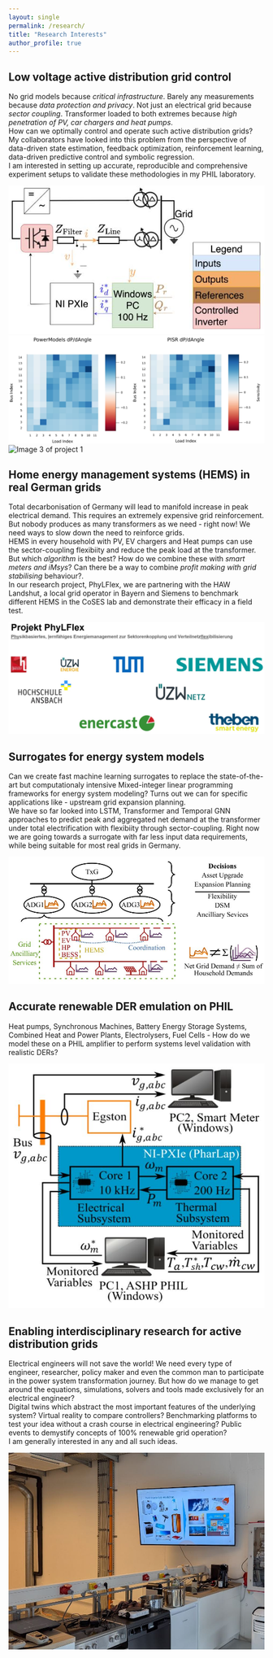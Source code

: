 ```yaml
---
layout: single
permalink: /research/
title: "Research Interests"
author_profile: true
---
```


<div class="research-container">

  <div class="research-section">
    <h2>Low voltage active distribution grid control</h2>
    <p>
      No grid models because <em>critical infrastructure</em>. Barely any measurements because <em>data protection and privacy</em>. Not just an electrical grid because <em>sector coupling</em>. Transformer loaded to both extremes because <em>high penetration of PV, car chargers and heat pumps</em>.<br>
      How can we optimally control and operate such active distribution grids? My collaborators have looked into this problem from the perspective of data-driven state estimation, feedback optimization, reinforcement learning, data-driven predictive control and symbolic regression. <br>
      I am interested in setting up accurate, reproducible and comprehensive experiment setups to validate these methodologies in my PHIL laboratory.
    </p>
    <div class="media-container">
      <img src="/assets/img/research/project1/image1.jpg" alt="Image 1 of project 1">
      <img src="/assets/img/research/project1/image2.jpg" alt="Image 2 of project 1">
      <img src="/assets/img/research/project1/image3.jpg" alt="Image 3 of project 1">
    </div>
  </div>

  <div class="research-section">
    <h2>Home energy management systems (HEMS) in real German grids</h2>
    <p>
      Total decarbonisation of Germany will lead to manifold increase in peak electrical demand. This requires an extremely expensive grid reinforcement. But nobody produces as many transformers as we need - right now! We need ways to slow down the need to reinforce grids. <br>
      HEMS in every household with PV, EV chargers and Heat pumps can use the sector-coupling flexibiity and reduce the peak load at the transformer. <br>
      But which <em>algorithm</em> is the best? How do we combine these with <em>smart meters and iMsys</em>? Can there be a way to combine <em>profit making with grid stabilising</em> behaviour?. <br>
      In our research project, PhyLFlex, we are partnering with the HAW Landshut, a local grid operator in Bayern and Siemens to benchmark different HEMS in the CoSES lab and demonstrate their efficacy in a field test. <br>
    </p>
    <div class="media-container">
      <img src="/assets/img/research/project2/image1.jpg" alt="A single, wider image for project 2">
    </div>
  </div>
  
  <div class="research-section">
    <h2>Surrogates for energy system models</h2>
    <p>
      Can we create fast machine learning surrogates to replace the state-of-the-art but computationaly intensive Mixed-integer linear programming frameworks for energy system modeling? Turns out we can for specific applications like - upstream grid expansion planning. <br>
      We have so far looked into LSTM, Transformer and Temporal GNN approaches to predict peak and aggregated net demand at the transformer under total electrification with flexibiity through sector-coupling. Right now we are going towards a surrogate with far less input data requirements, while being suitable for most real grids in Germany.
    </p>
    <div class="media-container">
      <img src="/assets/img/research/project3/image1.jpg" alt="A single, wider image for project 2">
    </div>
  </div>
  
  <div class="research-section">
    <h2>Accurate renewable DER emulation on PHIL</h2>
    <p>
      Heat pumps, Synchronous Machines, Battery Energy Storage Systems, Combined Heat and Power Plants, Electrolysers, Fuel Cells - How do we model these on a PHIL amplifier to perform systems level validation with realistic DERs?
    </p>
    <div class="media-container">
      <img src="/assets/img/research/project4/image1.jpg" alt="A single, wider image for project 2">
    </div>
  </div>
  
  <div class="research-section">
    <h2>Enabling interdisciplinary research for active distribution grids</h2>
    <p>
      Electrical engineers will not save the world! We need every type of engineer, researcher, policy maker and even the common man to participate in the power system transformation journey. But how do we manage to get around the equations, simulations, solvers and tools made exclusively for an electrical engineer? <br>
      Digital twins which abstract the most important features of the underlying system? Virtual reality to compare controllers? Benchmarking platforms to test your idea without a crash course in electrical engineering? Public events to demystify concepts of 100% renewable grid operation? <br>
      I am generally interested in any and all such ideas.
    </p>
    <div class="media-container">
      <img src="/assets/img/research/project5/image1.jpg" alt="A single, wider image for project 2">
    </div>
  </div>  

</div>